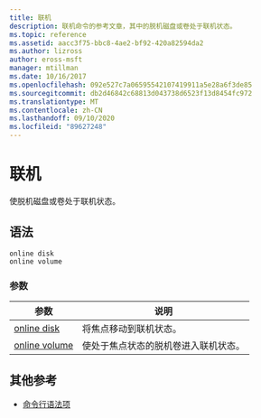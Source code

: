 ```yaml
---
title: 联机
description: 联机命令的参考文章，其中的脱机磁盘或卷处于联机状态。
ms.topic: reference
ms.assetid: aacc3f75-bbc8-4ae2-bf92-420a82594da2
ms.author: lizross
author: eross-msft
manager: mtillman
ms.date: 10/16/2017
ms.openlocfilehash: 092e527c7a06595542107419911a5e28a6f3de85
ms.sourcegitcommit: db2d46842c68813d043738d6523f13d8454fc972
ms.translationtype: MT
ms.contentlocale: zh-CN
ms.lasthandoff: 09/10/2020
ms.locfileid: "89627248"
---
```

# <a name="online"></a>联机

使脱机磁盘或卷处于联机状态。

## <a name="syntax"></a>语法

```
online disk
online volume
```

### <a name="parameters"></a>参数

| 参数 | 说明 |
|--|--|
| [online disk](online-disk.md) | 将焦点移动到联机状态。 |
| [online volume](online-volume.md) | 使处于焦点状态的脱机卷进入联机状态。 |

## <a name="additional-references"></a>其他参考

- [命令行语法项](command-line-syntax-key.md)
